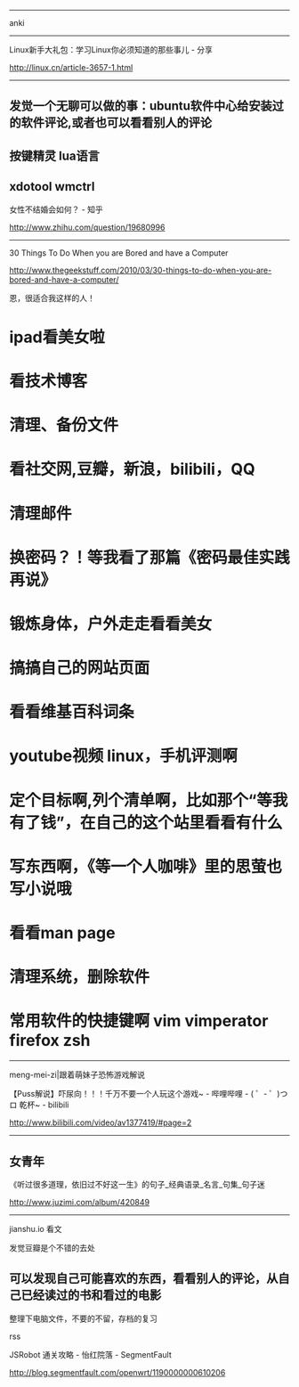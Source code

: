 
------
anki 

------
Linux新手大礼包：学习Linux你必须知道的那些事儿 - 分享

http://linux.cn/article-3657-1.html


------
发觉一个无聊可以做的事：ubuntu软件中心给安装过的软件评论,或者也可以看看别人的评论
------
按键精灵 lua语言
------
xdotool wmctrl
------
女性不结婚会如何？ - 知乎

http://www.zhihu.com/question/19680996


------
30 Things To Do When you are Bored and have a Computer

http://www.thegeekstuff.com/2010/03/30-things-to-do-when-you-are-bored-and-have-a-computer/

恩，很适合我这样的人！
# ipad看美女啦
# 看技术博客
# 清理、备份文件
# 看社交网,豆瓣，新浪，bilibili，QQ
# 清理邮件
# 换密码？！等我看了那篇《密码最佳实践再说》
# 锻炼身体，户外走走看看美女
# 搞搞自己的网站页面
# 看看维基百科词条
# youtube视频 linux，手机评测啊
# 定个目标啊,列个清单啊，比如那个“等我有了钱”，在自己的这个站里看看有什么
# 写东西啊，《等一个人咖啡》里的思萤也写小说哦
# 看看man page
# 清理系统，删除软件
# 常用软件的快捷键啊 vim vimperator firefox zsh

------

meng-mei-zi|跟着萌妹子恐怖游戏解说

【Puss解说】吓尿向！！！千万不要一个人玩这个游戏~ - 哔哩哔哩 - ( ゜- ゜)つロ 乾杯~ - bilibili

http://www.bilibili.com/video/av1377419/#page=2


------
女青年
------
《听过很多道理，依旧过不好这一生》的句子_经典语录_名言_句集_句子迷

http://www.juzimi.com/album/420849




------
jianshu.io 看文

发觉豆瓣是个不错的去处

可以发现自己可能喜欢的东西，看看别人的评论，从自己已经读过的书和看过的电影
------
整理下电脑文件，不要的不留，存档的复习

rss

JSRobot 通关攻略 - 怡红院落 - SegmentFault

http://blog.segmentfault.com/openwrt/1190000000610206
